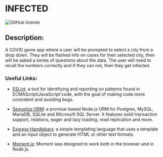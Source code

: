 # INFECTED

![GitHub license](https://img.shields.io/badge/License-MIT-blue.svg)

## Description:

A COVID game app where a user will be prompted to select a city from a drop down. They will be flashed info on cases for their selected city, then will be asked a series of questions about the data. The user will need to recall the numbers correctly and if they can not, then they get infected.

### Useful Links:

-   [ESLint](https://eslint.org/docs/user-guide/getting-started): a tool for identifying and reporting on patterns found in ECMAScript/JavaScript code, with the goal of making code more consistent and avoiding bugs.

-   [Sequelize ORM](https://sequelize.org/master/index.html): a promise-based Node.js ORM for Postgres, MySQL, MariaDB, SQLite and Microsoft SQL Server. It features solid transaction support, relations, eager and lazy loading, read replication and more.

-   [Express Handlebars](https://github.com/ericf/express-handlebars): a simple templating language that uses a template and an input object to generate HTML or other text formats.

-   [Moment.js](https://momentjs.com/docs/): Moment was designed to work both in the browser and in Node.js.
